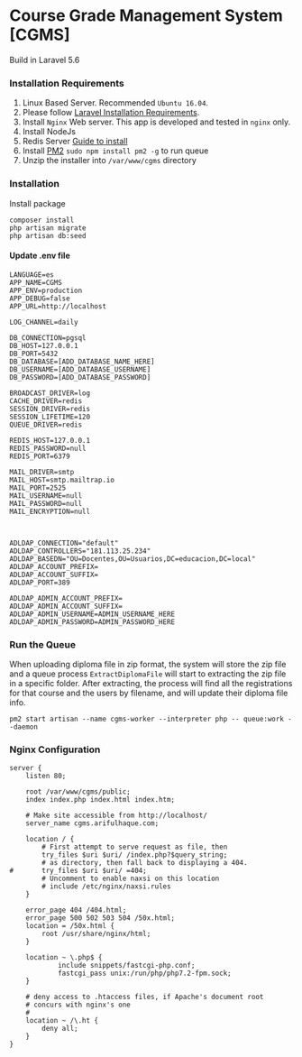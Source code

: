 # Course Grade Management System [CGMS]
 Build in Laravel 5.6

### Installation Requirements
1. Linux Based Server. Recommended `Ubuntu 16.04`.
2. Please follow [Laravel Installation Requirements](https://laravel.com/docs/5.6/installation).
3. Install `Nginx` Web server. This app is developed and tested in `nginx` only.
4. Install NodeJs
5. Redis Server [Guide to install](https://askubuntu.com/questions/868848/how-to-install-redis-on-ubuntu-16-04)
6. Install [PM2](https://www.npmjs.com/package/pm2) `sudo npm install pm2 -g` to run queue
7.  Unzip the installer into `/var/www/cgms` directory

### Installation

Install package

    composer install
    php artisan migrate
    php artisan db:seed

#### Update .env file

    LANGUAGE=es
    APP_NAME=CGMS
    APP_ENV=production
    APP_DEBUG=false
    APP_URL=http://localhost
    
    LOG_CHANNEL=daily
    
    DB_CONNECTION=pgsql
    DB_HOST=127.0.0.1
    DB_PORT=5432
    DB_DATABASE=[ADD_DATABASE_NAME_HERE]
    DB_USERNAME=[ADD_DATABASE_USERNAME]
    DB_PASSWORD=[ADD_DATABASE_PASSWORD]
    
    BROADCAST_DRIVER=log
    CACHE_DRIVER=redis
    SESSION_DRIVER=redis
    SESSION_LIFETIME=120
    QUEUE_DRIVER=redis
    
    REDIS_HOST=127.0.0.1
    REDIS_PASSWORD=null
    REDIS_PORT=6379
    
    MAIL_DRIVER=smtp
    MAIL_HOST=smtp.mailtrap.io
    MAIL_PORT=2525
    MAIL_USERNAME=null
    MAIL_PASSWORD=null
    MAIL_ENCRYPTION=null
   
   
    
    ADLDAP_CONNECTION="default"
    ADLDAP_CONTROLLERS="181.113.25.234"
    ADLDAP_BASEDN="OU=Docentes,OU=Usuarios,DC=educacion,DC=local"
    ADLDAP_ACCOUNT_PREFIX=
    ADLDAP_ACCOUNT_SUFFIX=
    ADLDAP_PORT=389
    
    ADLDAP_ADMIN_ACCOUNT_PREFIX=
    ADLDAP_ADMIN_ACCOUNT_SUFFIX=    
    ADLDAP_ADMIN_USERNAME=ADMIN_USERNAME_HERE
    ADLDAP_ADMIN_PASSWORD=ADMIN_PASSWORD_HERE


### Run the Queue

When uploading diploma file in zip format, the system will store the zip file and a queue process `ExtractDiplomaFile` 
will start to extracting the zip file in a specific folder. After extracting, the process will find all the registrations
for that course and the users by filename, and will update their diploma file info.

    pm2 start artisan --name cgms-worker --interpreter php -- queue:work --daemon

### Nginx Configuration


    server {
        listen 80;
        
        root /var/www/cgms/public;
        index index.php index.html index.htm;
    
        # Make site accessible from http://localhost/
        server_name cgms.arifulhaque.com;
    
        location / {
            # First attempt to serve request as file, then
            try_files $uri $uri/ /index.php?$query_string;
            # as directory, then fall back to displaying a 404.
    #		try_files $uri $uri/ =404;
            # Uncomment to enable naxsi on this location
            # include /etc/nginx/naxsi.rules
        }
    
        error_page 404 /404.html;
        error_page 500 502 503 504 /50x.html;
        location = /50x.html {
            root /usr/share/nginx/html;
        }
    
        location ~ \.php$ {
                include snippets/fastcgi-php.conf;
                fastcgi_pass unix:/run/php/php7.2-fpm.sock;
        }
    
        # deny access to .htaccess files, if Apache's document root
        # concurs with nginx's one
        #
        location ~ /\.ht {
            deny all;
        }
    }